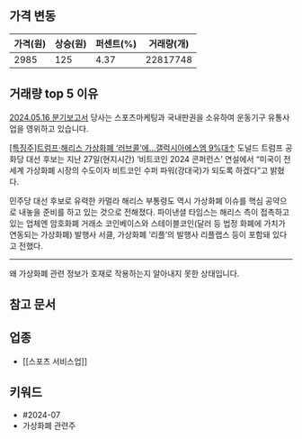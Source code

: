 ## 가격 변동
| 가격(원) | 상승(원) | 퍼센트(%) | 거래량(개)   |
| ----- | ----- | ------ | -------- |
| 2985  | 125   | 4.37   | 22817748 |
## 거래량 top 5 이유
[2024.05.16 분기보고서](https://dart.fss.or.kr/dsaf001/main.do?rcpNo=20240516001965)
당사는 스포츠마케팅과 국내판권을 소유하여 운동기구 유통사업을 영위하고 있습니다.

[[특징주]트럼프·해리스 가상화폐 ‘러브콜’에…갤럭시아에스엠 9%대↑](https://n.news.naver.com/mnews/article/018/0005799674)
도널드 트럼프 공화당 대선 후보는 지난 27일(현지시간) ‘비트코인 2024 콘퍼런스’ 연설에서 “미국이 전 세계 가상화폐 시장의 수도이자 비트코인 수퍼 파워(강대국)가 되도록 하겠다”고 밝혔다.  
  
민주당 대선 후보로 유력한 카멀라 해리스 부통령도 역시 가상화폐 이슈를 핵심 공약으로 내놓을 준비를 하고 있는 것으로 전해졌다. 파이낸셜 타임스는 해리스 측이 접촉하고 있는 업체엔 암호화폐 거래소 코인베이스와 스테이블코인(달러 등 법정 화폐에 가치가 연동되는 가상화폐) 발행사 서클, 가상화폐 ‘리플’의 발행사 리플랩스 등이 포함돼 있다고 전했다.

---
왜 가상화폐 관련 정보가 호재로 작용하는지 알아내지 못한 상태입니다.
## 참고 문서
## 업종
- [[스포츠 서비스업]]
## 키워드
- #2024-07 
- 가상화폐 관련주

